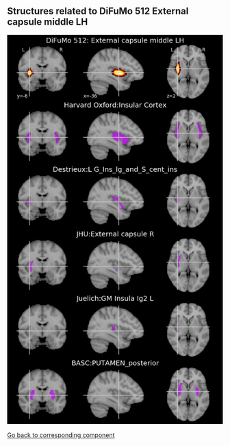 


## Structures related to DiFuMo 512 External capsule middle LH

![467](467.jpg "Structures related to DiFuMo 512 External capsule middle LH")

[Go back to corresponding component](https://parietal-inria.github.io/DiFuMo/512/html/467.html)